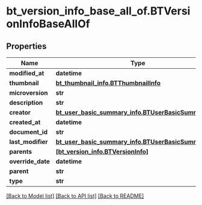 # bt_version_info_base_all_of.BTVersionInfoBaseAllOf

## Properties
Name | Type | Description | Notes
------------ | ------------- | ------------- | -------------
**modified_at** | **datetime** |  | [optional] 
**thumbnail** | [**bt_thumbnail_info.BTThumbnailInfo**](BTThumbnailInfo.md) |  | [optional] 
**microversion** | **str** |  | [optional] 
**description** | **str** |  | [optional] 
**creator** | [**bt_user_basic_summary_info.BTUserBasicSummaryInfo**](BTUserBasicSummaryInfo.md) |  | [optional] 
**created_at** | **datetime** |  | [optional] 
**document_id** | **str** |  | [optional] 
**last_modifier** | [**bt_user_basic_summary_info.BTUserBasicSummaryInfo**](BTUserBasicSummaryInfo.md) |  | [optional] 
**parents** | [**[bt_version_info.BTVersionInfo]**](BTVersionInfo.md) |  | [optional] 
**override_date** | **datetime** |  | [optional] 
**parent** | **str** |  | [optional] 
**type** | **str** |  | [optional] 

[[Back to Model list]](../README.md#documentation-for-models) [[Back to API list]](../README.md#documentation-for-api-endpoints) [[Back to README]](../README.md)


